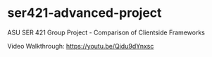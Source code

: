 # ser421-advanced-project
ASU SER 421 Group Project - Comparison of Clientside Frameworks

Video Walkthrough: https://youtu.be/Qidu9dYnxsc

